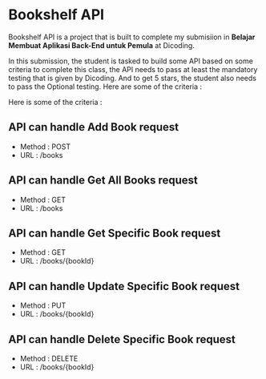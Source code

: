 <h1>Bookshelf API</h1>

<p>
    Bookshelf API  is a project that is built to complete my submisiion in <b>Belajar Membuat Aplikasi Back-End untuk Pemula</b>  at Dicoding.
</p>

<p>
    In this submission, the student is tasked to build some API based on some criteria to complete this class, the API needs to pass at least the mandatory testing that is given by Dicoding. And to get 5 stars, the student also needs to pass the Optional testing.
    Here are some of the criteria :
</p>
<p />

<p>Here is some of the criteria :</p>

<h2>API can handle Add Book request</h2>
<ul>
  <li>Method : POST</li>
  <li>URL : /books</li>
</ul>

<h2>API can handle Get All Books request</h2>
<ul>
  <li>Method : GET</li>
  <li>URL : /books</li>
</ul>

<h2>API can handle Get Specific Book request</h2>
<ul>
  <li>Method : GET</li>
  <li>URL : /books/{bookId}</li>
</ul>

<h2>API can handle Update Specific Book request</h2>
<ul>
  <li>Method : PUT</li>
  <li>URL : /books/{bookId}</li>
</ul>

<h2>API can handle Delete Specific Book request</h2>
<ul>
  <li>Method : DELETE</li>
  <li>URL : /books/{bookId}</li>
</ul>
